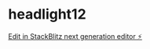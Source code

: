 # headlight12

[Edit in StackBlitz next generation editor ⚡️](https://stackblitz.com/~/github.com/thewolfdare/headlight12)